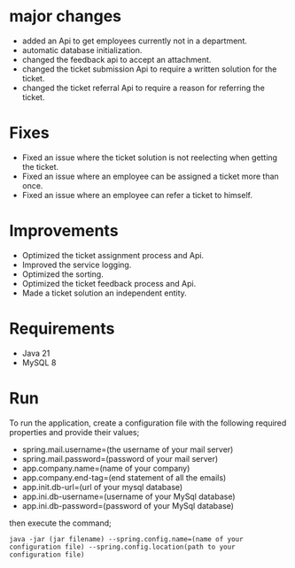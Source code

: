  # major changes
 
- added an Api to get employees currently not in a department.
- automatic database initialization.
- changed the feedback api to accept an attachment.
- changed the ticket submission Api to require a written solution for the ticket.
- changed the ticket referral Api to require a reason for referring the ticket.

# Fixes

- Fixed an issue where the ticket solution is not reelecting when getting the ticket.
- Fixed an issue where an employee can be assigned a ticket more than once.
- Fixed an issue where an employee can refer a ticket to himself.

# Improvements

- Optimized the ticket assignment process and Api.
- Improved the service logging.
- Optimized the sorting.
- Optimized the ticket feedback process and Api.
- Made a ticket solution an independent entity.

# Requirements

- Java 21
- MySQL 8

# Run
To run the application, create a configuration file with the following required properties and provide their values;
- spring.mail.username=(the username of your mail server)
- spring.mail.password=(password of your mail server)
- app.company.name=(name of your company)
- app.company.end-tag=(end statement of all the emails)
- app.init.db-url=(url of your mysql database)
- app.ini.db-username=(username of your MySql database)
- app.ini.db-password=(password of your MySql database)

then execute the command;

`java -jar (jar filename) --spring.config.name=(name of your configuration file) --spring.config.location(path to your configuration file)`
